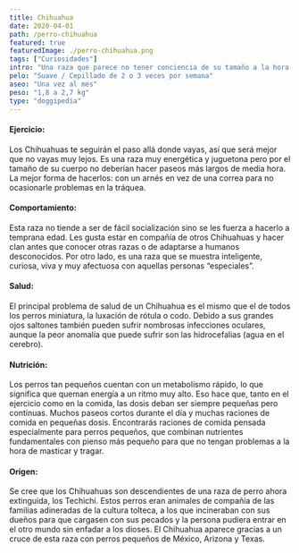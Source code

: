 ```yaml
---
title: Chihuahua
date: 2020-04-01
path: /perro-chihuahua
featured: true
featuredImage: ./perro-chihuahua.png
tags: ["Curiosidades"]
intro: "Una raza que parece no tener conciencia de su tamaño a la hora de pelear con otras razas." 
pelo: "Suave / Cepillado de 2 o 3 veces por semana"
aseo: "Una vez al mes"
peso: "1,8 a 2,7 kg"
type: "doggipedia"
---
```


#### Ejercicio:
Los Chihuahuas te seguirán el paso allá donde vayas, así que será mejor que no vayas muy lejos.
Es una raza muy energética y juguetona pero por el tamaño de su cuerpo no deberían hacer paseos más largos de media hora. La mejor forma de hacerlos: con un arnés en vez de una correa para no ocasionarle problemas en la tráquea.


#### Comportamiento:
Esta raza no tiende a ser de fácil socialización sino se les fuerza a hacerlo a temprana edad. Les gusta estar en compañía de otros Chihuahuas y hacer clan antes que conocer otras razas o de adaptarse a humanos desconocidos. Por otro lado, es una raza que se muestra inteligente, curiosa, viva y muy afectuosa con aquellas personas “especiales”.

#### Salud:
El principal problema de salud de un Chihuahua es el mismo que el de todos los perros miniatura, la luxación de rótula o codo. Debido a sus grandes ojos saltones también pueden sufrir nombrosas infecciones oculares, aunque la peor anomalía que puede sufrir son las hidrocefalias (agua en el cerebro).

#### Nutrición:
Los perros tan pequeños cuentan con un metabolismo rápido, lo que significa que queman energía a un ritmo muy alto. Eso hace que, tanto en el ejercicio como en la comida, las dosis deban ser siempre pequeñas pero contínuas. Muchos paseos cortos durante el día y muchas raciones de comida en pequeñas dosis. Encontrarás raciones de comida pensada especialmente para perros pequeños, que combinan nutrientes fundamentales con pienso más pequeño para que no tengan problemas a la hora de masticar y tragar.

#### Origen:
Se cree que los Chihuahuas son descendientes de una raza de perro ahora extinguida, los Techichi. Estos perros eran animales de compañía de las familias adineradas de la cultura tolteca, a los que incineraban con sus dueños para que cargasen con sus pecados y la persona pudiera entrar en el otro mundo sin enfadar a los dioses. El Chihuahua aparece gracias a un cruce de esta raza con perros pequeños de México, Arizona y Texas.


